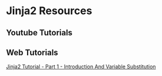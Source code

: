# Jinja2 Resources  <!-- omit from toc -->  

## Youtube Tutorials




## Web Tutorials
[Jinja2 Tutorial - Part 1 - Introduction And Variable Substitution](https://ttl255.com/jinja2-tutorial-part-1-introduction-and-variable-substitution/)
